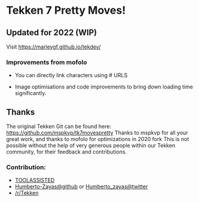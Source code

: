 # Tekken 7 Pretty Moves!

## Updated for 2022 (WIP)

 Visit https://marleygf.github.io/tekdev/


### Improvements from mofolo

- You can directly link characters using # URLS

- Image optimisations and code improvements to bring down loading time significantly.

## Thanks

The original Tekken Git can be found here: https://github.com/mspkvp/tk7movespretty
Thanks to mspkvp for all your great work, and thanks to mofolo for optimizations in 2020 fork
This is not possible without the help of very generous people within our Tekken community, for their feedback and contributions.


### Contribution:

- [TOOLASSlSTED](https://toolassisted.github.io/T7/)
- [Humberto-Zayas@github](https://github.com/Humberto-Zayas) or [Humberto_zayas@twitter](https://twitter.com/Humberto_zayas)
- [/r/Tekken](https://reddit.com/r/tekken)